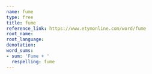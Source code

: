 ```yaml
---
name: fume
type: free
title: fume
reference_link: https://www.etymonline.com/word/fume
root_name: 
root_language: 
denotation: 
word_sums:
- sum: 'Fume + '
  respelling: fume
---
```


